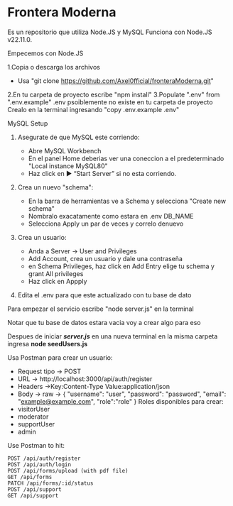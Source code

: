 # Frontera Moderna

Es un repositorio que utiliza Node.JS y MySQL
Funciona con Node.JS v22.11.0.

Empecemos con Node.JS

1.Copia o descarga los archivos
- Usa "git clone https://github.com/Axel0fficial/fronteraModerna.git"

2.En tu carpeta de proyecto escribe "npm install"
3.Populate ".env" from ".env.example"
.env psoiblemente no existe en tu carpeta de proyecto 
Crealo en la terminal ingresando "copy .env.example .env"

MySQL Setup

1. Asegurate de que MySQL este corriendo:
   - Abre MySQL Workbench
   - En el panel Home deberias ver una coneccion a el predeterminado "Local instance MySQL80"
   - Haz click en ▶️ “Start Server” si no esta corriendo.

2. Crea un nuevo "schema":
   - En la barra de herramientas ve a Schema y selecciona "Create new schema"
   - Nombralo exacatamente como estara en .env DB_NAME
   - Selecciona Apply un par de veces y correlo denuevo
  
3. Crea un usuario:
   - Anda a Server -> User and Privileges
   - Add Account, crea un usuario y dale una contraseña
   - en Schema Privileges, haz click en Add Entry elige tu schema y grant All privileges
   - Haz click en Appply

4. Edita el .env para que este actualizado con tu base de dato


Para empezar el servicio escribe "node server.js" en la terminal

Notar que tu base de datos estara vacia voy a crear algo para eso 

Despues de iniciar ***server.js*** en una nueva terminal  en la misma carpeta ingresa **node seedUsers.js**

Usa Postman para crear un usuario:
 - Request tipo -> POST
 - URL -> http://localhost:3000/api/auth/register
 - Headers ->Key:Content-Type   Value:application/json
 - Body -> raw -> 
      {
        "username": "user",
        "password": "password",
        "email": "example@example.com",
        "role":"role"
      }
Roles disponibles para crear:
 - visitorUser
 - moderator
 - supportUser
 - admin

Use Postman to hit:

    POST /api/auth/register
    POST /api/auth/login
    POST /api/forms/upload (with pdf file)
    GET /api/forms
    PATCH /api/forms/:id/status
    POST /api/support
    GET /api/support
